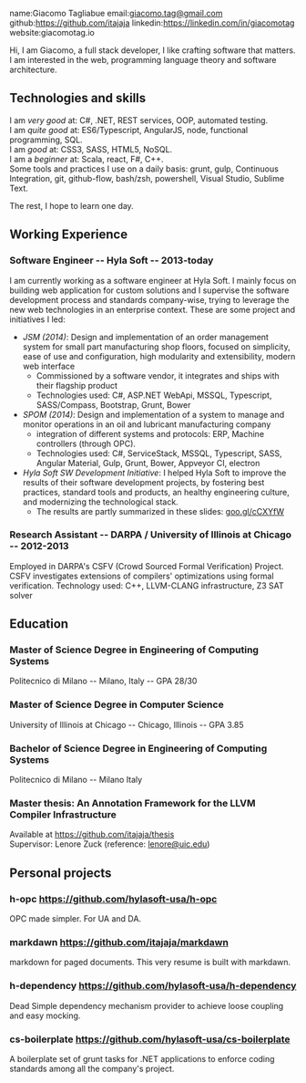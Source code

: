 name:Giacomo Tagliabue
email:giacomo.tag@gmail.com
github:https://github.com/itajaja
linkedin:https://linkedin.com/in/giacomotag
website:giacomotag.io

Hi, I am Giacomo, a full stack developer, I like crafting software that matters. I am interested in the web, programming language theory and software architecture.

## Technologies and skills

I am *very good* at: C#, .NET, REST services, OOP, automated testing.  
I am *quite good* at:  ES6/Typescript, AngularJS, node, functional programming, SQL.  
I am *good* at: CSS3, SASS, HTML5, NoSQL.  
I am a *beginner* at: Scala, react, F#, C++.  
Some tools and practices I use on a daily basis: grunt, gulp, Continuous Integration, git, github-flow, bash/zsh, powershell, Visual Studio, Sublime Text.

The rest, I hope to learn one day.

## Working Experience

### Software Engineer -- Hyla Soft -- 2013-today
I am currently working as a software engineer at Hyla Soft. I mainly focus on building web application for custom solutions and I supervise the software development process and standards company-wise, trying to leverage the new web technologies in an enterprise context. These are some project and initiatives I led:

- *JSM (2014)*: Design and implementation of an order management system for small part manufacturing shop floors, focused on simplicity, ease of use and configuration, high modularity and extensibility, modern web interface
  - Commissioned by a software vendor, it integrates and ships with their flagship product
  - Technologies used: C#, ASP.NET WebApi, MSSQL, Typescript, SASS/Compass, Bootstrap, Grunt, Bower
- *SPOM (2014)*: Design and implementation of a system to manage and monitor operations in an oil and lubricant manufacturing company
  - integration of different systems and protocols: ERP, Machine controllers (through OPC).
  - Technologies used: C#, ServiceStack, MSSQL, Typescript, SASS, Angular Material, Gulp, Grunt, Bower, Appveyor CI, electron
- *Hyla Soft SW Development Initiative*: I helped Hyla Soft to improve the results of their software development projects, by fostering best practices, standard tools and products, an healthy engineering culture, and modernizing the technological stack.
  - The results are partly summarized in these slides: [goo.gl/cCXYfW](https://goo.gl/cCXYfW)

### Research Assistant -- DARPA / University of Illinois at Chicago -- 2012-2013
Employed in DARPA's CSFV (Crowd Sourced Formal Verification) Project. CSFV investigates extensions of compilers' optimizations using formal verification.
Technology used: C++, LLVM-CLANG infrastructure, Z3 SAT solver

## Education

### Master of Science Degree in Engineering of Computing Systems
Politecnico di Milano -- Milano, Italy -- GPA 28/30

### Master of Science Degree in Computer Science
University of Illinois at Chicago -- Chicago, Illinois -- GPA 3.85

### Bachelor of Science Degree in Engineering of Computing Systems
Politecnico di Milano -- Milano Italy

### Master thesis: An Annotation Framework for the LLVM Compiler Infrastructure
Available at https://github.com/itajaja/thesis  
Supervisor: Lenore Zuck (reference: lenore@uic.edu)

## Personal projects

### h-opc https://github.com/hylasoft-usa/h-opc  
OPC made simpler. For UA and DA.

### markdawn https://github.com/itajaja/markdawn  
markdown for paged documents. This very resume is built with markdawn.

### h-dependency https://github.com/hylasoft-usa/h-dependency  
Dead Simple dependency mechanism provider to achieve loose coupling and easy mocking.

### cs-boilerplate https://github.com/hylasoft-usa/cs-boilerplate  
A boilerplate set of grunt tasks for .NET applications to enforce coding standards among all the company's project.